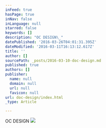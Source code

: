 ```yaml
---
inFeed: true
hasPage: true
inNav: false
inLanguage: null
starred: false
keywords: []
description: "OC DESIGN\_"
datePublished: '2016-03-26T04:01:31.395Z'
dateModified: '2016-03-11T16:13:12.617Z'
title: ''
author: []
sourcePath: _posts/2016-03-10-doc-design.md
published: true
authors: []
publisher:
  name: null
  domain: null
  url: null
  favicon: null
url: doc-design/index.html
_type: Article

---
```

OC DESIGN ![](https://s3-us-west-2.amazonaws.com/the-grid-img/p/f5c5d4c8073a4218c35b6923d19d366c8660bdf2.jpg)